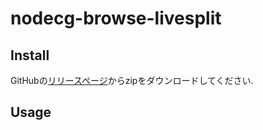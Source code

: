 # nodecg-browse-livesplit

## Install

GitHubの[リリースページ](https://github.com/cma2819/nodecg-browse-livesplit/releases)からzipをダウンロードしてください.

## Usage



